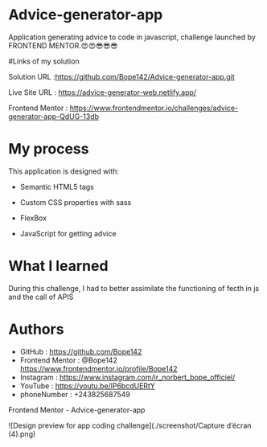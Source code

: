 # Advice-generator-app
Application generating advice to code in javascript, challenge launched by FRONTEND MENTOR.😍😍😎😎😎


#Links of my solution

Solution URL :https://github.com/Bope142/Advice-generator-app.git

Live Site URL :  https://advice-generator-web.netlify.app/

Frontend Mentor : https://www.frontendmentor.io/challenges/advice-generator-app-QdUG-13db

# My process

This application is designed with:

* Semantic HTML5 tags

* Custom CSS properties with sass

* FlexBox

* JavaScript for getting advice 

# What I learned

During this challenge, I had to better assimilate the functioning of fecth in js and the call of APIS

# Authors

*  GitHub : https://github.com/Bope142
*  Frontend Mentor : @Bope142  https://www.frontendmentor.io/profile/Bope142
*  Instagram : https://www.instagram.com/ir_norbert_bope_officiel/
*  YouTube : https://youtu.be/lP6bcdUERtY
*  phoneNumber : +243825687549

Frontend Mentor - Advice-generator-app

 

![Design preview for app coding challenge](./screenshot/Capture d’écran (4).png)

